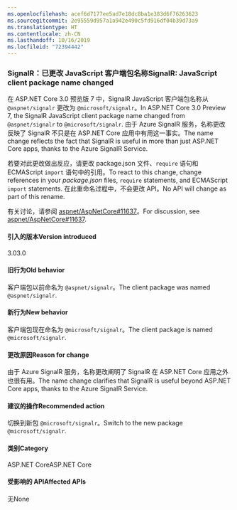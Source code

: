 ```yaml
---
ms.openlocfilehash: acef6d7177ee5ad7e18dc8ba1e383d6f76263623
ms.sourcegitcommit: 2e95559d957a1a942e490c5fd916df04b39d73a9
ms.translationtype: HT
ms.contentlocale: zh-CN
ms.lasthandoff: 10/16/2019
ms.locfileid: "72394442"
---
```

### <a name="signalr-javascript-client-package-name-changed"></a><span data-ttu-id="57d87-101">SignalR：已更改 JavaScript 客户端包名称</span><span class="sxs-lookup"><span data-stu-id="57d87-101">SignalR: JavaScript client package name changed</span></span>

<span data-ttu-id="57d87-102">在 ASP.NET Core 3.0 预览版 7 中，SignalR JavaScript 客户端包名称从 `@aspnet/signalr` 更改为 `@microsoft/signalr`。</span><span class="sxs-lookup"><span data-stu-id="57d87-102">In ASP.NET Core 3.0 Preview 7, the SignalR JavaScript client package name changed from `@aspnet/signalr` to `@microsoft/signalr`.</span></span> <span data-ttu-id="57d87-103">由于 Azure SignalR 服务，名称更改反映了 SignalR 不只是在 ASP.NET Core 应用中有用这一事实。</span><span class="sxs-lookup"><span data-stu-id="57d87-103">The name change reflects the fact that SignalR is useful in more than just ASP.NET Core apps, thanks to the Azure SignalR Service.</span></span>

<span data-ttu-id="57d87-104">若要对此更改做出反应，请更改 package.json  文件、`require` 语句和 ECMAScript `import` 语句中的引用。</span><span class="sxs-lookup"><span data-stu-id="57d87-104">To react to this change, change references in your *package.json* files, `require` statements, and ECMAScript `import` statements.</span></span> <span data-ttu-id="57d87-105">在此重命名过程中，不会更改 API。</span><span class="sxs-lookup"><span data-stu-id="57d87-105">No API will change as part of this rename.</span></span>

<span data-ttu-id="57d87-106">有关讨论，请参阅 [aspnet/AspNetCore#11637](https://github.com/aspnet/AspNetCore/issues/11637)。</span><span class="sxs-lookup"><span data-stu-id="57d87-106">For discussion, see [aspnet/AspNetCore#11637](https://github.com/aspnet/AspNetCore/issues/11637).</span></span>

#### <a name="version-introduced"></a><span data-ttu-id="57d87-107">引入的版本</span><span class="sxs-lookup"><span data-stu-id="57d87-107">Version introduced</span></span>

<span data-ttu-id="57d87-108">3.0</span><span class="sxs-lookup"><span data-stu-id="57d87-108">3.0</span></span>

#### <a name="old-behavior"></a><span data-ttu-id="57d87-109">旧行为</span><span class="sxs-lookup"><span data-stu-id="57d87-109">Old behavior</span></span>

<span data-ttu-id="57d87-110">客户端包以前命名为 `@aspnet/signalr`。</span><span class="sxs-lookup"><span data-stu-id="57d87-110">The client package was named `@aspnet/signalr`.</span></span>

#### <a name="new-behavior"></a><span data-ttu-id="57d87-111">新行为</span><span class="sxs-lookup"><span data-stu-id="57d87-111">New behavior</span></span>

<span data-ttu-id="57d87-112">客户端包现在命名为 `@microsoft/signalr`。</span><span class="sxs-lookup"><span data-stu-id="57d87-112">The client package is named `@microsoft/signalr`.</span></span>

#### <a name="reason-for-change"></a><span data-ttu-id="57d87-113">更改原因</span><span class="sxs-lookup"><span data-stu-id="57d87-113">Reason for change</span></span>

<span data-ttu-id="57d87-114">由于 Azure SignalR 服务，名称更改阐明了 SignalR 在 ASP.NET Core 应用之外也很有用。</span><span class="sxs-lookup"><span data-stu-id="57d87-114">The name change clarifies that SignalR is useful beyond ASP.NET Core apps, thanks to the Azure SignalR Service.</span></span>

#### <a name="recommended-action"></a><span data-ttu-id="57d87-115">建议的操作</span><span class="sxs-lookup"><span data-stu-id="57d87-115">Recommended action</span></span>

<span data-ttu-id="57d87-116">切换到新包 `@microsoft/signalr`。</span><span class="sxs-lookup"><span data-stu-id="57d87-116">Switch to the new package `@microsoft/signalr`.</span></span>

#### <a name="category"></a><span data-ttu-id="57d87-117">类别</span><span class="sxs-lookup"><span data-stu-id="57d87-117">Category</span></span>

<span data-ttu-id="57d87-118">ASP.NET Core</span><span class="sxs-lookup"><span data-stu-id="57d87-118">ASP.NET Core</span></span>

#### <a name="affected-apis"></a><span data-ttu-id="57d87-119">受影响的 API</span><span class="sxs-lookup"><span data-stu-id="57d87-119">Affected APIs</span></span>

<span data-ttu-id="57d87-120">无</span><span class="sxs-lookup"><span data-stu-id="57d87-120">None</span></span>

<!-- 

#### Affected APIs

Not detectable via API analysis

-->

